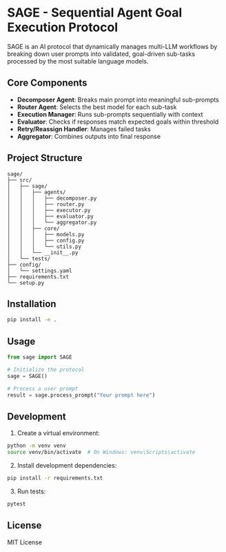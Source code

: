 # SAGE - Sequential Agent Goal Execution Protocol

SAGE is an AI protocol that dynamically manages multi-LLM workflows by breaking down user prompts into validated, goal-driven sub-tasks processed by the most suitable language models.

## Core Components

- **Decomposer Agent**: Breaks main prompt into meaningful sub-prompts
- **Router Agent**: Selects the best model for each sub-task
- **Execution Manager**: Runs sub-prompts sequentially with context
- **Evaluator**: Checks if responses match expected goals within threshold
- **Retry/Reassign Handler**: Manages failed tasks
- **Aggregator**: Combines outputs into final response

## Project Structure

```
sage/
├── src/
│   ├── sage/
│   │   ├── agents/
│   │   │   ├── decomposer.py
│   │   │   ├── router.py
│   │   │   ├── executor.py
│   │   │   ├── evaluator.py
│   │   │   └── aggregator.py
│   │   ├── core/
│   │   │   ├── models.py
│   │   │   ├── config.py
│   │   │   └── utils.py
│   │   └── __init__.py
│   └── tests/
├── config/
│   └── settings.yaml
├── requirements.txt
└── setup.py
```

## Installation

```bash
pip install -e .
```

## Usage

```python
from sage import SAGE

# Initialize the protocol
sage = SAGE()

# Process a user prompt
result = sage.process_prompt("Your prompt here")
```

## Development

1. Create a virtual environment:
```bash
python -m venv venv
source venv/bin/activate  # On Windows: venv\Scripts\activate
```

2. Install development dependencies:
```bash
pip install -r requirements.txt
```

3. Run tests:
```bash
pytest
```

## License

MIT License
